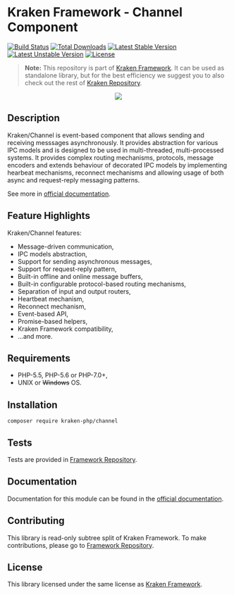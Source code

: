 # Kraken Framework - Channel Component

[![Build Status](https://travis-ci.org/kraken-php/framework.svg)](https://travis-ci.org/kraken-php/framework)
[![Total Downloads](https://poser.pugx.org/kraken-php/channel/downloads)](https://packagist.org/packages/kraken-php/channel) 
[![Latest Stable Version](https://poser.pugx.org/kraken-php/channel/v/stable)](https://packagist.org/packages/kraken-php/channel) 
[![Latest Unstable Version](https://poser.pugx.org/kraken-php/channel/v/unstable)](https://packagist.org/packages/kraken-php/channel) 
[![License](https://poser.pugx.org/kraken-php/framework/license)](https://packagist.org/packages/kraken-php/framework)

> **Note:** This repository is part of [Kraken Framework][3]. It can be used as standalone library, but for the best 
efficiency we suggest you to also check out the rest of [Kraken Repository][5].

<p align="center">
<img src="https://avatars2.githubusercontent.com/u/15938282?v=3&s=150" />
</p>

## Description

Kraken/Channel is event-based component that allows sending and receiving messsages asynchronously. It provides 
abstraction for various IPC models and is designed to be used in multi-threaded, multi-processed systems. It
provides complex routing mechanisms, protocols, message encoders and extends behaviour of decorated IPC models by 
implementing hearbeat mechanisms, reconnect mechanisms and allowing usage of both async and request-reply messaging 
patterns.

See more in [official documentation][2].

## Feature Highlights

Kraken/Channel features:

* Message-driven communication,
* IPC models abstraction,
* Support for sending asynchronous messages,
* Support for request-reply pattern,
* Built-in offline and online message buffers,
* Built-in configurable protocol-based routing mechanisms,
* Separation of input and output routers,
* Heartbeat mechanism,
* Reconnect mechanism,
* Event-based API,
* Promise-based helpers,
* Kraken Framework compatibility,
* ...and more.

## Requirements

* PHP-5.5, PHP-5.6 or PHP-7.0+,
* UNIX or ~~Windows~~ OS.

## Installation

```
composer require kraken-php/channel
```

## Tests

Tests are provided in [Framework Repository][3].

## Documentation

Documentation for this module can be found in the [official documentation][2].

## Contributing

This library is read-only subtree split of Kraken Framework. To make contributions, please go to [Framework Repository][3].

## License

This library licensed under the same license as [Kraken Framework][4].

[1]: http://kraken-php.com
[2]: http://kraken-php.com/docs/0.3/channel
[3]: http://github.com/kraken-php/framework
[4]: http://github.com/kraken-php/kraken
[5]: https://github.com/kraken-php
